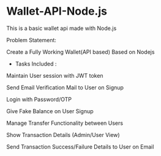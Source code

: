 # Wallet-API-Node.js
This is a basic wallet api made with Node.js

Problem Statement:

Create a Fully Working Wallet(API based) Based on Nodejs

- Tasks Included : 

Maintain User session with JWT token

Send Email Verification Mail to User on Signup

Login with Password/OTP

Give Fake Balance on User Signup

Manage Transfer Functionality between Users

Show Transaction Details (Admin/User View)

Send Transaction Success/Failure Details to User on Email

